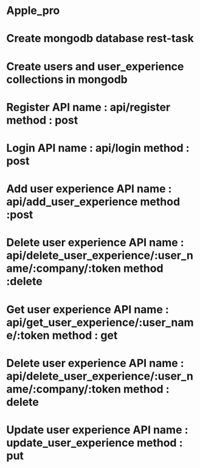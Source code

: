 # Apple_pro
# Create  mongodb database rest-task
# Create  users and user_experience collections in mongodb
# Register API name : api/register  method : post
# Login API name : api/login method : post
# Add user experience API name : api/add_user_experience       method :post
# Delete user experience API name : api/delete_user_experience/:user_name/:company/:token method :delete
# Get user experience API name : api/get_user_experience/:user_name/:token   method : get
# Delete user experience  API name : api/delete_user_experience/:user_name/:company/:token  method : delete
# Update user experience  API name : update_user_experience  method : put